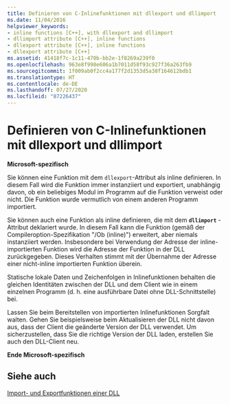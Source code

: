 ```yaml
---
title: Definieren von C-Inlinefunktionen mit dllexport und dllimport
ms.date: 11/04/2016
helpviewer_keywords:
- inline functions [C++], with dllexport and dllimport
- dllimport attribute [C++], inline functions
- dllexport attribute [C++], inline functions
- dllexport attribute [C++]
ms.assetid: 41418f7c-1c11-470b-bb2e-1f8269a239f0
ms.openlocfilehash: 963e8f998e606a1b7011d58f93c927f36a263fb9
ms.sourcegitcommit: 1f009ab0f2cc4a177f2d1353d5a38f164612bdb1
ms.translationtype: HT
ms.contentlocale: de-DE
ms.lasthandoff: 07/27/2020
ms.locfileid: "87226437"
---
```

# <a name="defining-inline-c-functions-with-dllexport-and-dllimport"></a>Definieren von C-Inlinefunktionen mit dllexport und dllimport

**Microsoft-spezifisch**

Sie können eine Funktion mit dem `dllexport`-Attribut als inline definieren. In diesem Fall wird die Funktion immer instanziiert und exportiert, unabhängig davon, ob ein beliebiges Modul im Programm auf die Funktion verweist oder nicht. Die Funktion wurde vermutlich von einem anderen Programm importiert.

Sie können auch eine Funktion als inline definieren, die mit dem **`dllimport`** -Attribut deklariert wurde. In diesem Fall kann die Funktion (gemäß der Compileroption-Spezifikation "/Ob (inline)") erweitert, aber niemals instanziiert werden. Insbesondere bei Verwendung der Adresse der inline-importierten Funktion wird die Adresse der Funktion in der DLL zurückgegeben. Dieses Verhalten stimmt mit der Übernahme der Adresse einer nicht-inline importierten Funktion überein.

Statische lokale Daten und Zeichenfolgen in Inlinefunktionen behalten die gleichen Identitäten zwischen der DLL und dem Client wie in einem einzelnen Programm (d. h. eine ausführbare Datei ohne DLL-Schnittstelle) bei.

Lassen Sie beim Bereitstellen von importierten Inlinefunktionen Sorgfalt walten. Gehen Sie beispielsweise beim Aktualisieren der DLL nicht davon aus, dass der Client die geänderte Version der DLL verwendet. Um sicherzustellen, dass Sie die richtige Version der DLL laden, erstellen Sie auch den DLL-Client neu.

**Ende Microsoft-spezifisch**

## <a name="see-also"></a>Siehe auch

[Import- und Exportfunktionen einer DLL](../c-language/dll-import-and-export-functions.md)
